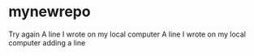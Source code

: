# mynewrepo
Try again
A line I wrote on my local computer
A line I wrote on my local computer
adding a line
